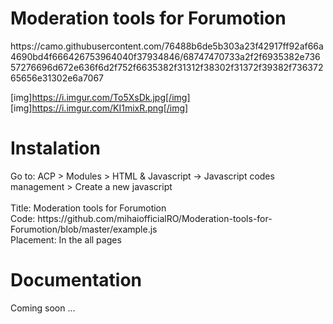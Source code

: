 <h1>Moderation tools for Forumotion</h1>
https://camo.githubusercontent.com/76488b6de5b303a23f42917ff92af66a4690bd4f666426753964040f37934846/68747470733a2f2f6935382e73657276696d672e636f6d2f752f6635382f31312f38302f31372f39382f73637265656e31302e6a7067


[img]https://i.imgur.com/To5XsDk.jpg[/img]
[img]https://i.imgur.com/KI1mixR.png[/img]

<h1>Instalation</h1>
Go to:
ACP > Modules > HTML & Javascript -> Javascript codes management > Create a new javascript<br><br>
Title: Moderation tools for Forumotion<br>
Code: https://github.com/mihaiofficialRO/Moderation-tools-for-Forumotion/blob/master/example.js<br>
Placement: In the all pages

<h1>Documentation</h1>
Coming soon ...
